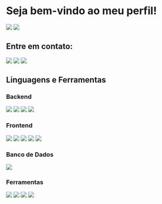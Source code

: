 <h1>Seja bem-vindo ao meu perfil!</h1>

<div>
  <img src="https://github-readme-stats.vercel.app/api?username=Posselinha&theme=blue-green">
  <img src="https://github-readme-stats.vercel.app/api/top-langs/?username=Posselinha&theme=blue-green">
</div>

<div>
  <h2>Entre em contato:</h2>
  <a href="https://www.linkedin.com/in/gabrielpossela/"><img src="https://img.shields.io/badge/LinkedIn-0077B5?style=for-the-badge&logo=linkedin&logoColor=white"></a>
  <a href="https://www.instagram.com/gab_possela/"><img src="https://img.shields.io/badge/Instagram-E4405F?style=for-the-badge&logo=instagram&logoColor=white"></a>
  <a href="https://steamcommunity.com/profiles/76561198352466336/"><img src="https://img.shields.io/badge/Steam-000000?style=for-the-badge&logo=steam&logoColor=white"></a>
</div>

<div>
  <h2>Linguagens e Ferramentas</h2>
  <div>
    <h3>Backend</h3>
    <img src="https://img.shields.io/badge/Python-3776AB?style=for-the-badge&logo=python&logoColor=white">
    <img src="https://img.shields.io/badge/PHP-777BB4?style=for-the-badge&logo=php&logoColor=white">
    <img src="https://img.shields.io/badge/C-00599C?logo=c&logoColor=white">
    <img src="https://custom-icon-badges.demolab.com/badge/C%23-%23239120.svg?logo=cshrp&logoColor=white">
  </div>
  <div>
    <h3>Frontend</h3>
    <img src="https://img.shields.io/badge/HTML5-E34F26?style=for-the-badge&logo=html5&logoColor=white">
    <img src="https://img.shields.io/badge/CSS-239120?&style=for-the-badge&logo=css3&logoColor=white">
    <img src="https://img.shields.io/badge/JavaScript-F7DF1E?style=for-the-badge&logo=javascript&logoColor=black">
    <img src="https://img.shields.io/badge/Bootstrap-563D7C?style=for-the-badge&logo=bootstrap&logoColor=white">
    <img src="https://img.shields.io/badge/Rust-%23000000.svg?e&logo=rust&logoColor=white">
  </div>
  <div>
    <h3>Banco de Dados</h3>
    <img src="https://img.shields.io/badge/MySQL-00000F?style=for-the-badge&logo=mysql&logoColor=white">
  </div>
  <div>
    <h3>Ferramentas</h3>
    <img src="https://img.shields.io/badge/PyCharm-000000.svg?&style=for-the-badge&logo=PyCharm&logoColor=white">
    <img src="https://img.shields.io/badge/Visual_Studio-5C2D91?style=for-the-badge&logo=visual%20studio&logoColor=white">
    <img src="https://img.shields.io/badge/Visual_Studio_Code-0078D4?style=for-the-badge&logo=visual%20studio%20code&logoColor=white">
    <img src="https://img.shields.io/badge/GIT-E44C30?style=for-the-badge&logo=git&logoColor=white">
  </div>
</div>
